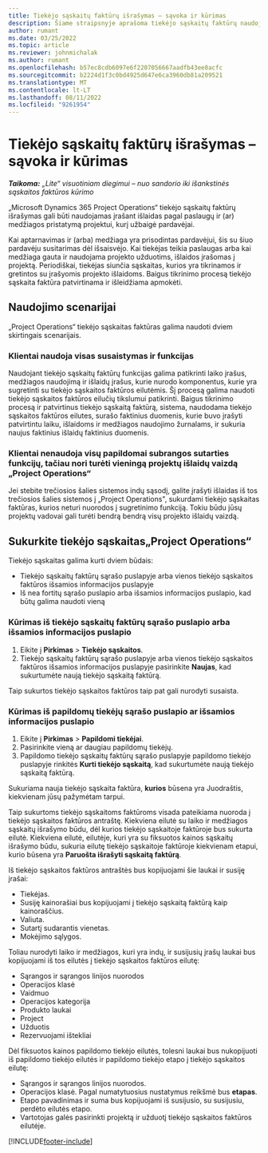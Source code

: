 ```yaml
---
title: Tiekėjo sąskaitų faktūrų išrašymas – sąvoka ir kūrimas
description: Šiame straipsnyje aprašoma tiekėjo sąskaitų faktūrų naudojimo secnarijai ir paaiškinta, kaip jas sukurti naudojant „Microsoft Dynamics 365 Project Operations“.
author: rumant
ms.date: 03/25/2022
ms.topic: article
ms.reviewer: johnmichalak
ms.author: rumant
ms.openlocfilehash: b57ec8cdb6097e6f2207056667aadfb43ee8acfc
ms.sourcegitcommit: b2224d1f3c0bd4925d647e6ca3960db81a209521
ms.translationtype: MT
ms.contentlocale: lt-LT
ms.lasthandoff: 08/11/2022
ms.locfileid: "9261954"
---
```

# <a name="vendor-invoicing---concept-and-creation"></a>Tiekėjo sąskaitų faktūrų išrašymas – sąvoka ir kūrimas

_**Taikoma:** „Lite“ visuotiniam diegimui – nuo sandorio iki išankstinės sąskaitos faktūros kūrimo_

„Microsoft Dynamics 365 Project Operations“ tiekėjo sąskaitų faktūrų išrašymas gali būti naudojamas įrašant išlaidas pagal paslaugų ir (ar) medžiagos pristatymą projektui, kurį užbaigė pardavėjai.

Kai aptarnavimas ir (arba) medžiaga yra prisodintas pardavėjui, šis su šiuo pardavėju susitarimas dėl išsaisvėjo. Kai tiekėjas teikia paslaugas arba kai medžiaga gauta ir naudojama projekto užduotims, išlaidos įrašomas į projektą. Periodiškai, tiekėjas siunčia sąskaitas, kurios yra tikrinamos ir gretintos su įrašyomis projekto išlaidoms. Baigus tikrinimo procesą tiekėjo sąskaita faktūra patvirtinama ir išleidžiama apmokėti.

## <a name="scenarios-for-use"></a>Naudojimo scenarijai

„Project Operations“ tiekėjo sąskaitas faktūras galima naudoti dviem skirtingais scenarijais.

### <a name="customers-use-the-full-subcontracting-experiences"></a>Klientai naudoja visas susaistymas ir funkcijas

Naudojant tiekėjo sąskaitų faktūrų funkcijas galima patikrinti laiko įrašus, medžiagos naudojimą ir išlaidų įrašus, kurie nurodo komponentus, kurie yra sugretinti su tiekėjo sąskaitos faktūros eilutėmis. Šį procesą galima naudoti tiekėjo sąskaitos faktūros eilučių tikslumui patikrinti. Baigus tikrinimo procesą ir patvirtinus tiekėjo sąskaitą faktūrą, sistema, naudodama tiekėjo sąskaitos faktūros eilutes, surašo faktinius duomenis, kurie buvo įrašyti patvirtintu laiku, išlaidoms ir medžiagos naudojimo žurnalams, ir sukuria naujus faktinius išlaidų faktinius duomenis.

### <a name="customers-dont-use-the-full-subcontracting-experiences-but-want-to-have-a-unified-view-of-costs-on-projects-in-project-operations"></a>Klientai nenaudoja visų papildomai subrangos sutarties funkcijų, tačiau nori turėti vieningą projektų išlaidų vaizdą „Project Operations“

Jei stebite trečiosios šalies sistemos indų sąsodį, galite įrašyti išlaidas iš tos trečiosios šalies sistemos į „Project Operations", sukurdami tiekėjo sąskaitas faktūras, kurios neturi nuorodos į sugretinimo funkciją. Tokiu būdu jūsų projektų vadovai gali turėti bendrą bendrą visų projekto išlaidų vaizdą.

## <a name="creation-of-vendor-invoices-in-project-operations"></a>Sukurkite tiekėjo sąskaitas„Project Operations“

Tiekėjo sąskaitas galima kurti dviem būdais:

- Tiekėjo sąskaitų faktūrų sąrašo puslapyje arba vienos tiekėjo sąskaitos faktūros išsamios informacijos puslapyje
- Iš nea fortitų sąrašo puslapio arba išsamios informacijos puslapio, kad būtų galima naudoti vieną

### <a name="creation-from-the-vendor-invoice-list-page-or-details-page"></a>Kūrimas iš tiekėjo sąskaitų faktūrų sąrašo puslapio arba išsamios informacijos puslapio

1. Eikite į **Pirkimas** \> **Tiekėjo sąskaitos**.
2. Tiekėjo sąskaitų faktūrų sąrašo puslapyje arba vienos tiekėjo sąskaitos faktūros išsamios informacijos puslapyje pasirinkite **Naujas**, kad sukurtumėte naują tiekėjo sąskaitą faktūrą.

Taip sukurtos tiekėjo sąskaitos faktūros taip pat gali nurodyti susaista.

### <a name="creation-from-the-subcontract-list-page-or-details-page"></a>Kūrimas iš papildomų tiekėjų sąrašo puslapio ar išsamios informacijos puslapio

1. Eikite į **Pirkimas** \> **Papildomi tiekėjai**.
2. Pasirinkite vieną ar daugiau papildomų tiekėjų.
3. Papildomo tiekėjo sąskaitų faktūrų sąrašo puslapyje papildomo tiekėjo puslapyje rinkitės **Kurti tiekėjo sąskaitą**, kad sukurtumėte naują tiekėjo sąskaitą faktūrą.

Sukuriama nauja tiekėjo sąskaita faktūra, **kurios** būsena yra Juodraštis, kiekvienam jūsų pažymėtam tarpui.

Taip sukurtoms tiekėjo sąskaitoms faktūroms visada pateikiama nuoroda į tiekėjo sąskaitos faktūros antraštę. Kiekviena eilutė su laiko ir medžiagos sąskaitų išrašymo būdu, dėl kurios tiekėjo sąskaitoje faktūroje bus sukurta eilutė. Kiekviena eilutė, eilutėje, kuri yra su fiksuotos kainos sąskaitų išrašymo būdu, sukuria eilutę tiekėjo sąskaitoje faktūroje kiekvienam etapui, kurio būsena yra **Paruošta išrašyti sąskaitą faktūrą**.

Iš tiekėjo sąskaitos faktūros antraštės bus kopijuojami šie laukai ir susiję įrašai:

- Tiekėjas.
- Susiję kainorašiai bus kopijuojami į tiekėjo sąskaitą faktūrą kaip kainoraščius.
- Valiuta.
- Sutartį sudarantis vienetas.
- Mokėjimo sąlygos.

Toliau nurodyti laiko ir medžiagos, kuri yra indų, ir susijusių įrašų laukai bus kopijuojami iš tos eilutės į tiekėjo sąskaitos faktūros eilutę:

- Sąrangos ir sąrangos linijos nuorodos
- Operacijos klasė
- Vaidmuo
- Operacijos kategorija
- Produkto laukai
- Project
- Užduotis
- Rezervuojami ištekliai

Dėl fiksuotos kainos papildomo tiekėjo eilutės, tolesni laukai bus nukopijuoti iš papildomo tiekėjo eilutės ir papildomo tiekėjo etapo į tiekėjo sąskaitos eilutę:

- Sąrangos ir sąrangos linijos nuorodos.
- Operacijos klasė. Pagal numatytuosius nustatymus reikšmė bus **etapas**.
- Etapo pavadinimas ir suma bus kopijuojami iš susijusio, su susijusiu, perdėto eilutės etapo.
- Vartotojas galės pasirinkti projektą ir užduotį tiekėjo sąskaitos faktūros eilutėje.

[!INCLUDE[footer-include](../../includes/footer-banner.md)]
